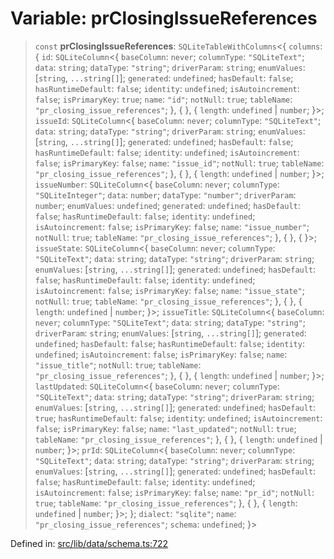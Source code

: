# Variable: prClosingIssueReferences

> `const` **prClosingIssueReferences**: `SQLiteTableWithColumns`\<\{ `columns`: \{ `id`: `SQLiteColumn`\<\{ `baseColumn`: `never`; `columnType`: `"SQLiteText"`; `data`: `string`; `dataType`: `"string"`; `driverParam`: `string`; `enumValues`: \[`string`, `...string[]`\]; `generated`: `undefined`; `hasDefault`: `false`; `hasRuntimeDefault`: `false`; `identity`: `undefined`; `isAutoincrement`: `false`; `isPrimaryKey`: `true`; `name`: `"id"`; `notNull`: `true`; `tableName`: `"pr_closing_issue_references"`; \}, \{ \}, \{ `length`: `undefined` \| `number`; \}\>; `issueId`: `SQLiteColumn`\<\{ `baseColumn`: `never`; `columnType`: `"SQLiteText"`; `data`: `string`; `dataType`: `"string"`; `driverParam`: `string`; `enumValues`: \[`string`, `...string[]`\]; `generated`: `undefined`; `hasDefault`: `false`; `hasRuntimeDefault`: `false`; `identity`: `undefined`; `isAutoincrement`: `false`; `isPrimaryKey`: `false`; `name`: `"issue_id"`; `notNull`: `true`; `tableName`: `"pr_closing_issue_references"`; \}, \{ \}, \{ `length`: `undefined` \| `number`; \}\>; `issueNumber`: `SQLiteColumn`\<\{ `baseColumn`: `never`; `columnType`: `"SQLiteInteger"`; `data`: `number`; `dataType`: `"number"`; `driverParam`: `number`; `enumValues`: `undefined`; `generated`: `undefined`; `hasDefault`: `false`; `hasRuntimeDefault`: `false`; `identity`: `undefined`; `isAutoincrement`: `false`; `isPrimaryKey`: `false`; `name`: `"issue_number"`; `notNull`: `true`; `tableName`: `"pr_closing_issue_references"`; \}, \{ \}, \{ \}\>; `issueState`: `SQLiteColumn`\<\{ `baseColumn`: `never`; `columnType`: `"SQLiteText"`; `data`: `string`; `dataType`: `"string"`; `driverParam`: `string`; `enumValues`: \[`string`, `...string[]`\]; `generated`: `undefined`; `hasDefault`: `false`; `hasRuntimeDefault`: `false`; `identity`: `undefined`; `isAutoincrement`: `false`; `isPrimaryKey`: `false`; `name`: `"issue_state"`; `notNull`: `true`; `tableName`: `"pr_closing_issue_references"`; \}, \{ \}, \{ `length`: `undefined` \| `number`; \}\>; `issueTitle`: `SQLiteColumn`\<\{ `baseColumn`: `never`; `columnType`: `"SQLiteText"`; `data`: `string`; `dataType`: `"string"`; `driverParam`: `string`; `enumValues`: \[`string`, `...string[]`\]; `generated`: `undefined`; `hasDefault`: `false`; `hasRuntimeDefault`: `false`; `identity`: `undefined`; `isAutoincrement`: `false`; `isPrimaryKey`: `false`; `name`: `"issue_title"`; `notNull`: `true`; `tableName`: `"pr_closing_issue_references"`; \}, \{ \}, \{ `length`: `undefined` \| `number`; \}\>; `lastUpdated`: `SQLiteColumn`\<\{ `baseColumn`: `never`; `columnType`: `"SQLiteText"`; `data`: `string`; `dataType`: `"string"`; `driverParam`: `string`; `enumValues`: \[`string`, `...string[]`\]; `generated`: `undefined`; `hasDefault`: `true`; `hasRuntimeDefault`: `false`; `identity`: `undefined`; `isAutoincrement`: `false`; `isPrimaryKey`: `false`; `name`: `"last_updated"`; `notNull`: `true`; `tableName`: `"pr_closing_issue_references"`; \}, \{ \}, \{ `length`: `undefined` \| `number`; \}\>; `prId`: `SQLiteColumn`\<\{ `baseColumn`: `never`; `columnType`: `"SQLiteText"`; `data`: `string`; `dataType`: `"string"`; `driverParam`: `string`; `enumValues`: \[`string`, `...string[]`\]; `generated`: `undefined`; `hasDefault`: `false`; `hasRuntimeDefault`: `false`; `identity`: `undefined`; `isAutoincrement`: `false`; `isPrimaryKey`: `false`; `name`: `"pr_id"`; `notNull`: `true`; `tableName`: `"pr_closing_issue_references"`; \}, \{ \}, \{ `length`: `undefined` \| `number`; \}\>; \}; `dialect`: `"sqlite"`; `name`: `"pr_closing_issue_references"`; `schema`: `undefined`; \}\>

Defined in: [src/lib/data/schema.ts:722](https://github.com/elizaOS/elizaos.github.io/blob/4810f50019028b92f4f2a0ac31323fd787c7f288/src/lib/data/schema.ts#L722)
